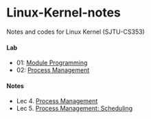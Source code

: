 # Linux-Kernel-notes
Notes and codes for Linux Kernel (SJTU-CS353)

#### Lab

* 01:  [Module Programming](https://github.com/zhliuworks/Linux-Kernel-notes/tree/master/lab/01_module_programming)
* 02:  [Process Management](https://github.com/zhliuworks/Linux-Kernel-notes/tree/master/lab/02_process_management)

#### Notes

* Lec 4. [Process Management](https://github.com/zhliuworks/Linux-Kernel-notes/blob/master/notes/LK_note_04.md)
* Lec 5. [Process Management: Scheduling](https://github.com/zhliuworks/Linux-Kernel-notes/blob/master/notes/LK_note_05.md)